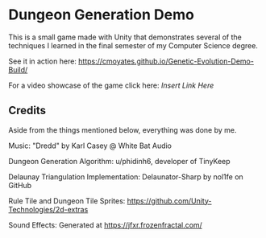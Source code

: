 # Dungeon Generation Demo

This is a small game made with Unity that demonstrates several of the techniques I learned in the final semester of my Computer Science degree.

See it in action here: https://cmoyates.github.io/Genetic-Evolution-Demo-Build/

For a video showcase of the game click here: *Insert Link Here*

## Credits
Aside from the things mentioned below, everything was done by me.

Music: "Dredd"  by Karl Casey @ White Bat Audio

Dungeon Generation Algorithm: u/phidinh6, developer of TinyKeep

Delaunay Triangulation Implementation: Delaunator-Sharp by nol1fe on GitHub

Rule Tile and Dungeon Tile Sprites: https://github.com/Unity-Technologies/2d-extras

Sound Effects: Generated at https://jfxr.frozenfractal.com/
